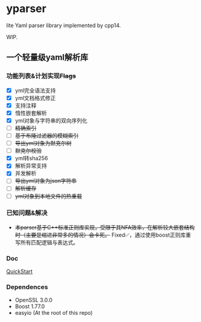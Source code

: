 # yparser

lite Yaml parser library implemented by cpp14.

WIP.

## 一个轻量级yaml解析库

### 功能列表&计划实现~~Flags~~

- [x] yml完全语法支持
- [x] yml文档格式修正
- [x] 支持注释
- [x] 惰性嵌套解析
- [x] yml对象与字符串的双向序列化
- [ ] ~~精确索引~~
- [ ] ~~基于布隆过滤器的模糊索引~~
- [ ] ~~导出yml对象为默克尔树~~
- [ ] ~~默克尔校验~~
- [x] yml转sha256
- [x] 解析异常支持
- [x] 并发解析
- [ ] ~~导出yml对象为json字符串~~
- [ ] ~~解析缓存~~
- [ ] ~~yml对象到本地文件的热重载~~

### 已知问题&解决

- ~~本parser基于C++标准正则库实现，受限于其NFA效率，在解析较大嵌套结构时（主要是缩进非常多的情况）会卡死。~~ Fixed✅，通过使用boost正则库重写所有匹配逻辑与表达式。

### Doc

[QuickStart](QuickStart.md)

### Dependences

- OpenSSL 3.0.0
- Boost 1.77.0
- easyio (At the root of this repo)
